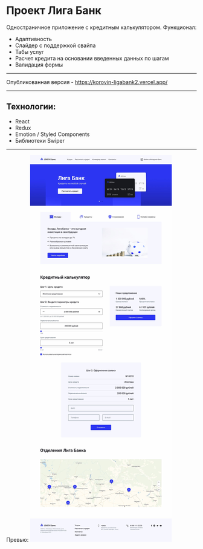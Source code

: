 # Проект Лига Банк

Одностраничное приложение с кредитным калькулятором. Функционал:
- Адаптивность
- Слайдер с поддержкой свайпа
- Табы услуг
- Расчет кредита на основании введенных данных по шагам
- Валидация формы
---

Опубликованная версия - https://korovin-ligabank2.vercel.app/

---

## Технологии:
- React
- Redux
- Emotion / Styled Components
- Библиотеки Swiper

---
Превью:
![Скриншот главной страницы](preview.jpg)

